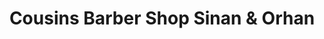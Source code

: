 ---
title: "Cousins Barber Shop Sinan & Orhan"
url: /wiesbaden/cousins-barber-shop-sinan-und-orhan/
shop: Friseur
---